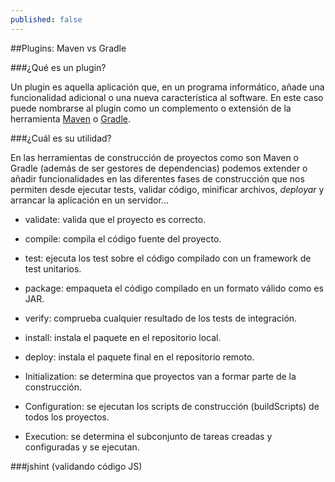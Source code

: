 ```yaml
---
published: false
---
```

##Plugins: Maven vs Gradle

###¿Qué es un plugin?

Un plugin es aquella aplicación que, en un programa informático, añade una funcionalidad adicional o una nueva característica al software. En este caso puede nombrarse al plugin como un complemento o extensión de la herramienta [Maven](https://maven.apache.org/) o [Gradle](https://gradle.org/).

###¿Cuál es su utilidad?

En las herramientas de construcción de proyectos como son Maven o Gradle (además de ser gestores de dependencias) podemos extender o añadir funcionalidades en las diferentes fases de construcción que nos permiten desde ejecutar tests, validar código, minificar archivos, _deployar_ y arrancar la aplicación en un servidor...

- validate: valida que el proyecto es correcto.
- compile: compila el código fuente del proyecto.
- test: ejecuta los test sobre el código compilado con un framework de test unitarios.
- package: empaqueta el código compilado en un formato válido como es JAR.
- verify: comprueba cualquier resultado de los tests de integración.
- install: instala el paquete en el repositorio local.
- deploy: instala el paquete final en el repositorio remoto.


- Initialization: se determina que proyectos van a formar parte de la construcción.
- Configuration: se ejecutan los scripts de construcción (buildScripts) de todos los proyectos.
- Execution: se determina el subconjunto de tareas creadas y configuradas y se ejecutan.

###jshint (validando código JS)